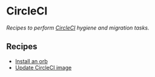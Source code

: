 # CircleCI

_Recipes to perform_ [_CircleCI_](https://circleci.com/) _hygiene and migration tasks._

## Recipes

* [Install an orb](broken-reference)
* [Update CircleCI image](broken-reference)
